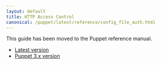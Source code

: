 ```yaml
---
layout: default
title: HTTP Access Control
canonical: /puppet/latest/reference/config_file_auth.html
---
```



This guide has been moved to the Puppet reference manual.

* [Latest version](/puppet/latest/reference/config_file_auth.html)
* [Puppet 3.x version](/puppet/3.8/reference/config_file_auth.html)

